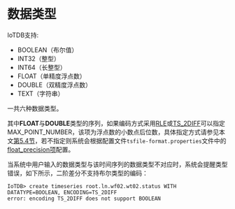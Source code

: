 <!--

    Licensed to the Apache Software Foundation (ASF) under one
    or more contributor license agreements.  See the NOTICE file
    distributed with this work for additional information
    regarding copyright ownership.  The ASF licenses this file
    to you under the Apache License, Version 2.0 (the
    "License"); you may not use this file except in compliance
    with the License.  You may obtain a copy of the License at
    
        http://www.apache.org/licenses/LICENSE-2.0
    
    Unless required by applicable law or agreed to in writing,
    software distributed under the License is distributed on an
    "AS IS" BASIS, WITHOUT WARRANTIES OR CONDITIONS OF ANY
    KIND, either express or implied.  See the License for the
    specific language governing permissions and limitations
    under the License.

-->

# 数据类型

IoTDB支持:
* BOOLEAN（布尔值）
* INT32（整型）
* INT64（长整型）
* FLOAT（单精度浮点数）
* DOUBLE（双精度浮点数）
* TEXT（字符串）

一共六种数据类型。

其中**FLOAT**与**DOUBLE**类型的序列，如果编码方式采用[RLE](/zh/document/master/UserGuide/2-Concept/3-Encoding.html)或[TS_2DIFF](/zh/document/master/UserGuide/2-Concept/3-Encoding.html)可以指定MAX_POINT_NUMBER，该项为浮点数的小数点后位数，具体指定方式请参见本文[第5.4节](/zh/document/master/UserGuide/5-Operation%20Manual/4-SQL%20Reference.html)，若不指定则系统会根据配置文件`tsfile-format.properties`文件中的[float_precision项](/zh/document/master/UserGuide/3-Server/4-Config%20Manual.html)配置。

当系统中用户输入的数据类型与该时间序列的数据类型不对应时，系统会提醒类型错误，如下所示，二阶差分不支持布尔类型的编码：

```
IoTDB> create timeseries root.ln.wf02.wt02.status WITH DATATYPE=BOOLEAN, ENCODING=TS_2DIFF
error: encoding TS_2DIFF does not support BOOLEAN
```
